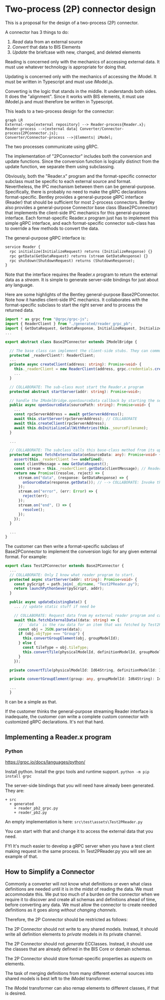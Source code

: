 # Two-process (2P) connector design

This is a proposal for the design of a two-process (2P) connector.

A connector has 3 things to do:

1. _Read_ data from an external source
2. _Convert_ that data to BIS Elements
3. _Update_ the briefcase with new, changed, and deleted elements

Reading is concerned only with the mechanics of accessing external data. It must use whatever technology is appropriate for doing that.

Updating is concerned only with the mechanics of accessing the iModel. It must be written in Typescript and must use iModel.js.

Converting is the logic that stands in the middle. It understands both sides. It does the "alignment". Since it works with BIS elements, it must use iModel.js and must therefore be written in Typescript.

This leads to a two-process design for the connector:

```mermaid
graph LR
External-repo[external repository] --> Reader-process{Reader.x};
Reader-process -->|external data| Converter/Connector-process{2PConnector.js};
Converter/Connector-process -->|Elements| iModel;
```

The two processes communicate using gRPC.

The implementation of "2PConnector" includes both the conversion and update functions. Since the conversion function is logically distinct from the update function, we separate them using subclassing.

Obviously, both the "Reader.x" program and the format-specific connector subclass must be specific to each external source and format. Nevertheless, the IPC mechanism between them can be general-purpose. Specifically, there is probably no need to make the gRPC declarations format-specific. Bentley provides a general-purpose gRPC interface (Reader) that should be sufficient for most 2-process connectors. Bentley also provides a general-purpose Connector base class (Base2PConnector) that implements the client-side IPC mechanics for this general-purpose interface. Each format-specific Reader.x program just has to implement this simple gRPC interface, and each format-specific connector sub-class has to override a few methods to convert the data.

The general-purpose gRPC interface is:

```protobuf
service Reader {
  rpc initialize(InitializeRequest) returns (InitializeResponse) {}
  rpc getData(GetDataRequest) returns (stream GetDataResponse) {}
  rpc shutdown(ShutdownRequest) returns (ShutdownResponse);
}
```

Note that the interface requires the Reader.x program to return the external data as a _stream_.
It is simple to generate server-side bindings for just about any language.

Here are some highlights of the Bentley general-purpose Base2PConnector. Note how it handles client-side IPC mechanics. It collaborates with the format-specific subclass to start the right server and to process the returned data.

```ts
import * as grpc from "@grpc/grpc-js";
import { ReaderClient } from "./generated/reader_grpc_pb";
import { GetDataRequest, GetDataResponse, InitializeRequest, InitializeResponse, ShutdownRequest, ShutdownResponse } from "./generated/reader_pb";
...

export abstract class Base2PConnector extends IModelBridge {

  // The base class can implement the client-side stubs. They can communicate with any Reader.x program.
  protected _readerClient?: ReaderClient;
  ...
  private async createClient(address: string): Promise<void> {
    this._readerClient = new ReaderClient(address, grpc.credentials.createInsecure());
    ...
  }

  // COLLABORATE: The sub-class must start the Reader.x program
  protected abstract startServer(addr: string): Promise<void>;

  // handle the IModelBridge.openSourceData callback by starting the server and connecting to it.
  public async openSourceData(sourcePath: string): Promise<void> {
    ...
    const rpcServerAddress = await getServerAddress();
    await this.startServer(rpcServerAddress); // COLLABORATE
    await this.createClient(rpcServerAddress);
    await this.doInitializeCallWithRetries(this._sourceFilename);
  }

  ...

  // COLLABORATE: The subclass calls this base-class method from its updateExistingData method to get data from Reader.x
  protected async fetchExternalData(onSourceData: any): Promise<void> {
    assert(this._readerClient !== undefined);
    const clientMessage = new GetDataRequest();
    const stream = this._readerClient.getData(clientMessage); // Reader.X *streams* the external data
    return new Promise((resolve, reject) => {
      stream.on("data", (response: GetDataResponse) => {
        onSourceData(response.getData()); // --> COLLABORATE: Invoke the supplied callback to process the data
      });
      stream.on("error", (err: Error) => {
        reject(err);
      });
      stream.on("end", () => {
        resolve();
      });
    });
  }

  ...
}
```

The customer can then write a format-specific subclass of Base2PConnector to implement the conversion logic for any given external format. For example:

```ts
export class Test2PConnector extends Base2PConnector {
  ...
  // COLLABORATE: Only I know what reader program to start.
  protected async startServer(addr: string): Promise<void> {
    const pyScript = path.join(__dirname, "Test2PReader.py");
    return launchPythonSever(pyScript, addr);
  }

  public async updateExistingData() {
    ... // update static stuff if need be

    // COLLABORATE: Request data from my external reader program and calls me back on each item that it returns
    await this.fetchExternalData((data: string) => {
      //  `data` is the raw data for an item that was fetched by Test2PReader.py
      const obj = JSON.parse(data);
      if (obj.objType === "Group") {
        this.convertGroupElement(obj, groupModelId);
      } else {
        const tileType = obj.tileType;
        this.convertTile(physicalModelId, definitionModelId, groupModelId, obj, tileType);
      }
    });

  private convertTile(physicalModelId: Id64String, definitionModelId: Id64String, groupModelId: Id64String, tile: any, shape: string) { ... }

  private convertGroupElement(group: any, groupModelId: Id64String): Id64String { ... }

  ...
  }

```

It can be a simple as that.

If the customer thinks the general-purpose streaming Reader interface is inadequate, the customer _can_ write a complete custom connector with customized gRPC declarations. It's not that hard.

## Implementing a Reader.x program

### Python

https://grpc.io/docs/languages/python/

Install python.
Install the grpc tools and runtime support.
`python -m pip install grpc`

The server-side bindings that you will need have already been generated. They are:

```
+ src
  + generated
    + reader_pb2_grpc.py
    + reader_pb2.py
```

An empty implementation is here:
`src\test\assets\Test2PReader.py`

You can start with that and change it to access the external data that you need.

FYI It's much easier to develop a gRPC server when you have a test client making request in the same process. In Test2PReader.py you will see an example of that.

## How to Simplify a Connector

Commonly a converter will not know what definitions or even what class definitions are needed until it is in the midst of reading the data. We must accommodate this. We put too much of a burden on the connector when we require it to discover and create all schemas and definitions ahead of time, before converting any data. We must allow the connector to create needed definitions as it goes along _without changing channels_.

Therefore, the 2P Connector should be restricted as follows:

The 2P Connector should not write to any shared models. Instead, it should write all definition elements to _private_ models in its private channel.

The 2P Connector should not _generate_ ECClasses. Instead, it should use the classes that are already defined in the BIS Core or domain schemas.

The 2P Connector should store format-specific properties as _aspects_ on elements.

The task of merging definitions from many different external sources into shared models is best left to the iModel transformer.

The iModel transformer can also remap elements to different classes, if that is desired.
